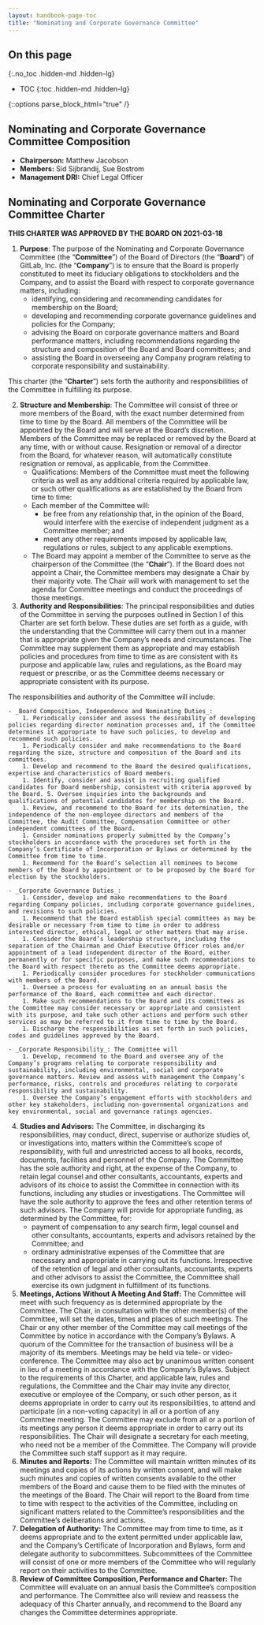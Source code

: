 ```yaml
---
layout: handbook-page-toc
title: "Nominating and Corporate Governance Committee"
---
```


## On this page
{:.no_toc .hidden-md .hidden-lg}

- TOC
{:toc .hidden-md .hidden-lg}

{::options parse_block_html="true" /}

## Nominating and Corporate Governance Committee Composition

- **Chairperson:** Matthew Jacobson
- **Members:** Sid Sijbrandij, Sue Bostrom
- **Management DRI:** Chief Legal Officer

## Nominating and Corporate Governance Committee Charter

**THIS CHARTER WAS APPROVED BY THE BOARD ON 2021-03-18**

1. **Purpose**: The purpose of the Nominating and Corporate Governance Committee (the “**Committee**”) of the Board of Directors (the “**Board**”) of GitLab, Inc. (the “**Company**”) is to ensure that the Board is properly constituted to meet its fiduciary obligations to stockholders and the Company, and to assist the Board with respect to corporate governance matters, including:
    - identifying, considering and recommending candidates for membership on the Board;
    - developing and recommending corporate governance guidelines and policies for the Company; 
    - advising the Board on corporate governance matters and Board performance matters, including recommendations regarding the structure and composition of the Board and Board committees; and
    - assisting the Board in overseeing any Company program relating to corporate responsibility and sustainability. 
    
This charter (the “**Charter**”) sets forth the authority and responsibilities of the Committee in fulfilling its purpose.

2. **Structure and Membership**: The Committee will consist of three or more members of the Board, with the exact number determined from time to time by the Board. All members of the Committee will be appointed by the Board and will serve at the Board’s discretion. Members of the Committee may be replaced or removed by the Board at any time, with or without cause. Resignation or removal of a director from the Board, for whatever reason, will automatically constitute resignation or removal, as applicable, from the Committee. 
    - Qualifications: Members of the Committee must meet the following criteria as well as any additional criteria required by applicable law, or such other qualifications as are established by the Board from time to time: 
    - Each member of the Committee will:
         - be free from any relationship that, in the opinion of the Board, would interfere with the exercise of independent judgment as a Committee member; and
         - meet any other requirements imposed by applicable law, regulations or rules, subject to any applicable exemptions.  
    - The Board may appoint a member of the Committee to serve as the chairperson of the Committee (the “**Chair**”). If the Board does not appoint a Chair, the Committee members may designate a Chair by their majority vote.  The Chair will work with management to set the agenda for Committee meetings and conduct the proceedings of those meetings.
3. **Authority and Responsibilities**: The principal responsibilities and duties of the Committee in serving the purposes outlined in Section I of this Charter are set forth below.
These duties are set forth as a guide, with the understanding that the Committee will carry them out in a manner that is appropriate given the Company’s needs and circumstances.
The Committee may supplement them as appropriate and may establish policies and procedures from time to time as are consistent with its purpose and applicable law, rules and regulations, as the Board may request or prescribe, or as the Committee deems necessary or appropriate consistent with its purpose. 

The responsibilities and authority of the Committee will include:

    - _Board Composition, Independence and Nominating Duties_:
        1. Periodically consider and assess the desirability of developing policies regarding director nomination processes and, if the Committee determines it appropriate to have such policies, to develop and recommend such policies. 
        1. Periodically consider and make recommendations to the Board regarding the size, structure and composition of the Board and its committees. 
        1. Develop and recommend to the Board the desired qualifications, expertise and characteristics of Board members. 
        1. Identify, consider and assist in recruiting qualified candidates for Board membership, consistent with criteria approved by the Board. 5. Oversee inquiries into the backgrounds and qualifications of potential candidates for membership on the Board. 
        1. Review, and recommend to the Board for its determination, the independence of the non-employee directors and members of the Committee, the Audit Committee, Compensation Committee or other independent committees of the Board. 
        1. Consider nominations properly submitted by the Company’s stockholders in accordance with the procedures set forth in the Company’s Certificate of Incorporation or Bylaws or determined by the Committee from time to time. 
        1. Recommend for the Board’s selection all nominees to become members of the Board by appointment or to be proposed by the Board for election by the stockholders. 
 
    - _Corporate Governance Duties_:
        1. Consider, develop and make recommendations to the Board regarding Company policies, including corporate governance guidelines, and revisions to such policies. 
        1. Recommend that the Board establish special committees as may be desirable or necessary from time to time in order to address interested director, ethical, legal or other matters that may arise. 
        1. Consider the Board’s leadership structure, including the separation of the Chairman and Chief Executive Officer roles and/or appointment of a lead independent director of the Board, either permanently or for specific purposes, and make such recommendations to the Board with respect thereto as the Committee deems appropriate. 
        1. Periodically consider procedures for stockholder communications with members of the Board. 
        1. Oversee a process for evaluating on an annual basis the performance of the Board, each committee and each director. 
        1. Make such recommendations to the Board and its committees as the Committee may consider necessary or appropriate and consistent with its purpose, and take such other actions and perform such other services as may be referred to it from time to time by the Board. 
        1. Discharge the responsibilities as set forth in such policies, codes and guidelines approved by the Board. 
  
    - _Corporate Responsibility_: The Committee will 
        1. Develop, recommend to the Board and oversee any of the Company’s programs relating to corporate responsibility and sustainability, including environmental, social and corporate governance matters. Review and assess with management the Company’s performance, risks, controls and procedures relating to corporate responsibility and sustainability.
        1. Oversee the Company’s engagement efforts with stockholders and other key stakeholders, including non-governmental organizations and key environmental, social and governance ratings agencies. 
4. **Studies and Advisors:**
    The Committee, in discharging its responsibilities, may conduct, direct, supervise or authorize studies of, or investigations into, matters within the Committee’s scope of responsibility, with full and unrestricted access to all books, records, documents, facilities and personnel of the Company.  The Committee has the sole authority and right, at the expense of the Company, to retain legal counsel and other consultants, accountants, experts and advisors of its choice to assist the Committee in connection with its functions, including any studies or investigations.  The Committee will have the sole authority to approve the fees and other retention terms of such advisors.  The Company will provide for appropriate funding, as determined by the Committee, for:
    -	payment of compensation to any search firm, legal counsel and other consultants, accountants, experts and advisors retained by the Committee; and
    -	ordinary administrative expenses of the Committee that are necessary and appropriate in carrying out its functions.
    Irrespective of the retention of legal and other consultants, accountants, experts and other advisors to assist the Committee, the Committee shall exercise its own judgment in fulfillment of its functions.
5. **Meetings, Actions Without A Meeting And Staff:** The Committee will meet with such frequency as is determined appropriate by the Committee.  The Chair, in consultation with the other member(s) of the Committee, will set the dates, times and places of such meetings.  The Chair or any other member of the Committee may call meetings of the Committee by notice in accordance with the Company’s Bylaws.  A quorum of the Committee for the transaction of business will be a majority of its members.  Meetings may be held via tele- or video-conference.  The Committee may also act by unanimous written consent in lieu of a meeting in accordance with the Company’s Bylaws.  Subject to the requirements of this Charter, and applicable law, rules and regulations, the Committee and the Chair may invite any director, executive or employee of the Company, or such other person, as it deems appropriate in order to carry out its responsibilities, to attend and participate (in a non-voting capacity) in all or a portion of any Committee meeting.  The Committee may exclude from all or a portion of its meetings any person it deems appropriate in order to carry out its responsibilities.  The Chair will designate a secretary for each meeting, who need not be a member of the Committee.  The Company will provide the Committee such staff support as it may require.
6. **Minutes and Reports:**
    The Committee will maintain written minutes of its meetings and copies of its actions by written consent, and will make such minutes and copies of written consents available to the other members of the Board and cause them to be filed with the minutes of the meetings of the Board.  The Chair will report to the Board from time to time with respect to the activities of the Committee, including on significant matters related to the Committee’s responsibilities and the Committee’s deliberations and actions.
7. **Delegation of Authority:** The Committee may from time to time, as it deems appropriate and to the extent permitted under applicable law, and the Company’s Certificate of Incorporation and Bylaws, form and delegate authority to subcommittees. Subcommittees of the Committee will consist of one or more members of the Committee who will regularly report on their activities to the Committee. 
8. **Review of Committee Composition, Performance and Charter:** The Committee will evaluate on an annual basis the Committee’s composition and performance. The Committee also will review and reassess the adequacy of this Charter annually, and recommend to the Board any changes the Committee determines appropriate.
